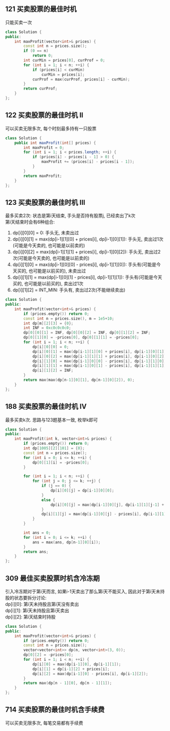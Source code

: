 ## 121 买卖股票的最佳时机
只能买卖一次
```cpp
class Solution {
public:
    int maxProfit(vector<int>& prices) {
        const int n = prices.size();
        if (0 == n)
            return 0;
        int curMin = prices[0], curProf = 0;
        for (int i = 1; i < n; ++i) {
            if (prices[i] < curMin)
                curMin = prices[i];
            curProf = max(curProf, prices[i] - curMin);
        }
        return curProf;
    }
};
```

## 122 买卖股票的最佳时机 II
可以买卖无限多次, 每个时刻最多持有一只股票
```java
class Solution {
    public int maxProfit(int[] prices) {
        int maxProfit = 0;
        for (int i = 1; i < prices.length; ++i) {
            if (prices[i] - prices[i - 1] > 0) {
                maxProfit += (prices[i] - prices[i - 1]);
            }
        }
        return maxProfit;
    }
};
```

## 123 买卖股票的最佳时机 III
最多买卖2次: 状态是第i天结束, 手头是否持有股票j, 已经卖出了k次  
第i天结束时会有6种组合:  
 1. dp[i][0][0] = 0: 手头无, 未卖出过
 2. dp[i][0][1] = max(dp[i-1][1][0] + prices[i], dp[i-1][0][1]): 手头无, 卖出过1次(可能是今天卖的, 也可能是以前卖的)
 3. dp[i][0][2] = max(dp[i-1][1][1] + prices[i], dp[i-1][0][2]): 手头无, 卖出过2次(可能是今天卖的, 也可能是以前卖的)
 4. dp[i][1][0] = max(dp[i-1][0][0] - prices[i], dp[i-1][1][0]): 手头有(可能是今天买的, 也可能是以前买的), 未卖出过
 5. dp[i][1][1] = max(dp[i-1][0][1] - prices[i], dp[i-1][1][1]): 手头有(可能是今天买的, 也可能是以前买的), 卖出过1次
 6. dp[i][1][2] = INT_MIN: 手头有, 卖出过2次(不能继续卖出)
```cpp
class Solution {
public:
    int maxProfit(vector<int>& prices) {
        if (prices.empty()) return 0;
        const int n = prices.size(), m = 1e5+10;
        int dp[m][2][3] = {0};
        int INF = 0xc0c0c0c0;
        dp[0][0][1] = INF, dp[0][0][2] = INF, dp[0][1][2] = INF;
        dp[0][1][0] = -prices[0], dp[0][1][1] = -prices[0];
        for (int i = 1; i < n; ++i) {
            dp[i][0][0] = 0;
            dp[i][0][1] = max(dp[i-1][1][0] + prices[i], dp[i-1][0][1]);
            dp[i][0][2] = max(dp[i-1][1][1] + prices[i], dp[i-1][0][2]);
            dp[i][1][0] = max(dp[i-1][0][0] - prices[i], dp[i-1][1][0]);
            dp[i][1][1] = max(dp[i-1][0][1] - prices[i], dp[i-1][1][1]);
            dp[i][1][2] = INF;     
        }
        return max(max(dp[n-1][0][1], dp[n-1][0][2]), 0);
    }
};
```

## 188 买卖股票的最佳时机 IV
最多买卖k次. 思路与123题基本一致, 枚举k即可
```cpp
class Solution {
public:
    int maxProfit(int k, vector<int>& prices) {
        if (prices.empty()) return 0;
        int dp[1005][2][101] = {0};
        const int n = prices.size();
        for (int i = 0; i <= k; ++i) {
            dp[0][1][i] = -prices[0];
        }

        for (int i = 1; i < n; ++i) {
            for (int j = 0; j <= k; ++j) {
                if (j == 0) {
                    dp[i][0][j] = dp[i-1][0][0];
                }
                else {
                    dp[i][0][j] = max(dp[i-1][0][j], dp[i-1][1][j-1] + prices[i]);
                }
                dp[i][1][j] = max(dp[i-1][0][j] - prices[i], dp[i-1][1][j]);
            }
        }

        int ans = 0;
        for (int i = 0; i <= k; ++i) {
            ans = max(ans, dp[n-1][0][i]);
        }
        return ans;
    }
};
```

## 309 最佳买卖股票时机含冷冻期
引入冷冻期对于第i天而言, 如果i-1天卖出了那么第i天不能买入, 因此对于第i天未持股的状态要拆分讨论:  
dp[i][0]: 第i天未持股且第i天没有卖出  
dp[i][1]: 第i天未持股且第i天卖出  
dp[i][2]: 第i天结束时持股
```cpp
class Solution {
public:
    int maxProfit(vector<int>& prices) {
        if (prices.empty()) return 0;
        const int n = prices.size();
        vector<vector<int>> dp(n, vector<int>(3, 0));
        dp[0][2] = -prices[0];
        for (int i = 1; i < n; ++i) {
            dp[i][0] = max(dp[i-1][0], dp[i-1][1]);
            dp[i][1] = dp[i-1][2] + prices[i];
            dp[i][2] = max(dp[i-1][0] - prices[i], dp[i-1][2]);
        }
        return max(dp[n - 1][0], dp[n - 1][1]);
    }
};
```

## 714 买卖股票的最佳时机含手续费
可以买卖无限多次, 每笔交易都有手续费
```cpp

```

